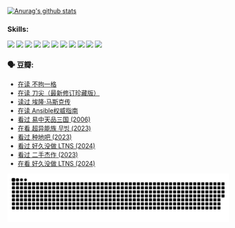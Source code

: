 
[![Anurag's github stats](https://github-readme-stats.vercel.app/api?username=w940853815)](https://github.com/anuraghazra/github-readme-stats)

### Skills:

<code><img height="32" src="https://cdn.jsdelivr.net/npm/simple-icons@v5/icons/python.svg"></code>
<code><img height="32" src="https://cdn.jsdelivr.net/npm/simple-icons@v5/icons/javascript.svg"></code>
<code><img height="32" src="https://cdn.jsdelivr.net/npm/simple-icons@v5/icons/django.svg"></code>
<code><img height="32" src="https://cdn.jsdelivr.net/npm/simple-icons@v5/icons/flask.svg"></code>
<code><img height="32" src="https://cdn.jsdelivr.net/npm/simple-icons@v5/icons/vuetify.svg"></code>
<code><img height="32" src="https://cdn.jsdelivr.net/npm/simple-icons@v5/icons/git.svg"></code>
<code><img height="32" src="https://cdn.jsdelivr.net/npm/simple-icons@v5/icons/docker.svg"></code>
<code><img height="32" src="https://cdn.jsdelivr.net/npm/simple-icons@v5/icons/postgresql.svg"></code>
<code><img height="32" src="https://cdn.jsdelivr.net/npm/simple-icons@v5/icons/elasticsearch.svg"></code>
<code><img height="32" src="https://cdn.jsdelivr.net/npm/simple-icons@v5/icons/macos.svg"></code>
<code><img height="32" src="https://cdn.jsdelivr.net/npm/simple-icons@v5/icons/linux.svg"></code>

### 🗣 豆瓣:

<!-- DOUBAN-ACTIVITIES:START -->
- [在读 不拘一格](https://www.douban.com/people/136069238/status/4541712161/?_i=10204957)
- [在读 刀尖（最新修订珍藏版）](https://www.douban.com/people/136069238/status/4541711339/?_i=10204957)
- [读过 埃隆·马斯克传](https://www.douban.com/people/136069238/status/4541710351/?_i=10204957)
- [在读 Ansible权威指南](https://www.douban.com/people/136069238/status/4539151450/?_i=10204957)
- [看过 易中天品三国‎ (2006)](https://www.douban.com/people/136069238/status/4529910812/?_i=10204957)
- [在看 超异能族 무빙‎ (2023)](https://www.douban.com/people/136069238/status/4527291077/?_i=10204957)
- [看过 种地吧‎ (2023)](https://www.douban.com/people/136069238/status/4527289637/?_i=10204957)
- [看过 好久没做 LTNS‎ (2024)](https://www.douban.com/people/136069238/status/4527289515/?_i=10204957)
- [看过 二手杰作‎ (2023)](https://www.douban.com/people/136069238/status/4522502716/?_i=10204957)
- [在看 好久没做 LTNS‎ (2024)](https://www.douban.com/people/136069238/status/4521969883/?_i=10204957)
<!-- DOUBAN-ACTIVITIES:END -->


![Snake animation](https://raw.githubusercontent.com/w940853815/w940853815/output/github-contribution-grid-snake.svg)

<!--
**w940853815/w940853815** is a ✨ _special_ ✨ repository because its `README.md` (this file) appears on your GitHub profile.

Here are some ideas to get you started:

- 🔭 I’m currently working on ...
- 🌱 I’m currently learning ...
- 👯 I’m looking to collaborate on ...
- 🤔 I’m looking for help with ...
- 💬 Ask me about ...
- 📫 How to reach me: ...
- 😄 Pronouns: ...
- ⚡ Fun fact: ...
-->
